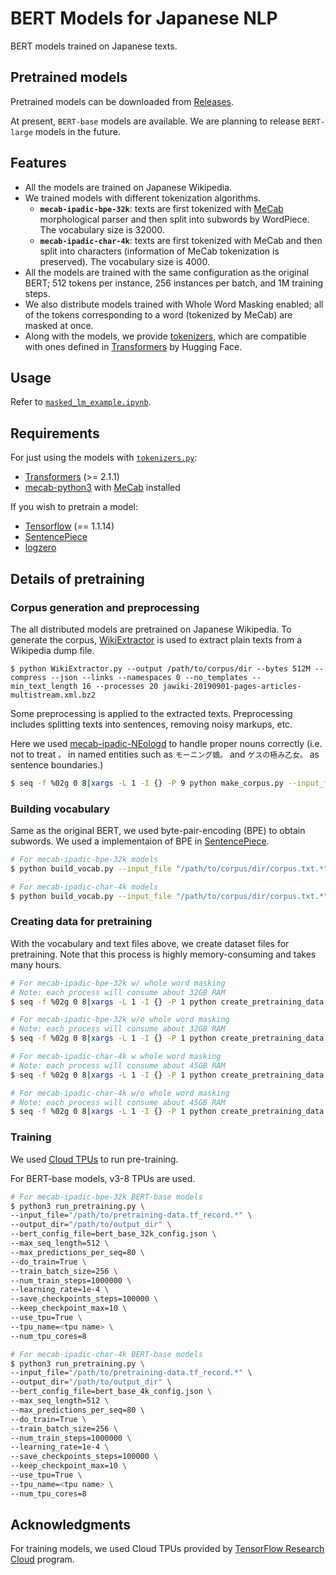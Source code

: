 # BERT Models for Japanese NLP

BERT models trained on Japanese texts.

## Pretrained models

Pretrained models can be downloaded from [Releases](https://github.com/singletongue/japanese-bert/releases).

At present, `BERT-base` models are available.
We are planning to release `BERT-large` models in the future.

## Features

- All the models are trained on Japanese Wikipedia.
- We trained models with different tokenization algorithms.
    - **`mecab-ipadic-bpe-32k`**: texts are first tokenized with [MeCab](https://taku910.github.io/mecab) morphological parser and then split into subwords by WordPiece. The vocabulary size is 32000.
    - **`mecab-ipadic-char-4k`**: texts are first tokenized with MeCab and then split into characters (information of MeCab tokenization is preserved). The vocabulary size is 4000.
- All the models are trained with the same configuration as the original BERT; 512 tokens per instance, 256 instances per batch, and 1M training steps.
- We also distribute models trained with Whole Word Masking enabled; all of the tokens corresponding to a word (tokenized by MeCab) are masked at once.
- Along with the models, we provide [tokenizers](https://github.com/singletongue/japanese-bert/blob/master/tokenization.py), which are compatible with ones defined in [Transformers](https://github.com/huggingface/transformers) by Hugging Face.

## Usage

Refer to [`masked_lm_example.ipynb`](https://github.com/singletongue/japanese-bert/blob/master/masked_lm_example.ipynb).

## Requirements

For just using the models with [`tokenizers.py`](https://github.com/singletongue/japanese-bert/blob/master/tokenization.py):

- [Transformers](https://github.com/huggingface/transformers) (>= 2.1.1)
- [mecab-python3](https://github.com/SamuraiT/mecab-python3) with [MeCab](https://taku910.github.io/mecab) installed

If you wish to pretrain a model:

- [Tensorflow](https://github.com/tensorflow/tensorflow) (== 1.1.14)
- [SentencePiece](https://github.com/google/sentencepiece)
- [logzero](https://github.com/metachris/logzero)

## Details of pretraining

### Corpus generation and preprocessing

The all distributed models are pretrained on Japanese Wikipedia.
To generate the corpus, [WikiExtractor](https://github.com/attardi/wikiextractor) is used to extract plain texts from a Wikipedia dump file.

```
$ python WikiExtractor.py --output /path/to/corpus/dir --bytes 512M --compress --json --links --namespaces 0 --no_templates --min_text_length 16 --processes 20 jawiki-20190901-pages-articles-multistream.xml.bz2
```

Some preprocessing is applied to the extracted texts.
Preprocessing includes splitting texts into sentences, removing noisy markups, etc.

Here we used [mecab-ipadic-NEologd](https://github.com/neologd/mecab-ipadic-neologd) to handle proper nouns correctly (i.e. not to treat `。` in named entities such as `モーニング娘。` and `ゲスの極み乙女。` as sentence boundaries.)

```sh
$ seq -f %02g 0 8|xargs -L 1 -I {} -P 9 python make_corpus.py --input_file /path/to/corpus/dir/AA/wiki_{}.bz2 --output_file /path/to/corpus/dir/corpus.txt.{} --mecab_dict_path /path/to/neologd/dict/dir/
```

### Building vocabulary

Same as the original BERT, we used byte-pair-encoding (BPE) to obtain subwords.
We used a implementaion of BPE in [SentencePiece](https://github.com/google/sentencepiece).

```sh
# For mecab-ipadic-bpe-32k models
$ python build_vocab.py --input_file "/path/to/corpus/dir/corpus.txt.*" --output_file "/path/to/base/dir/vocab.txt" --subword_type bpe --vocab_size 32000

# For mecab-ipadic-char-4k models
$ python build_vocab.py --input_file "/path/to/corpus/dir/corpus.txt.*" --output_file "/path/to/base/dir/vocab.txt" --subword_type char --vocab_size 4000
```

### Creating data for pretraining

With the vocabulary and text files above, we create dataset files for pretraining.
Note that this process is highly memory-consuming and takes many hours.

```sh
# For mecab-ipadic-bpe-32k w/ whole word masking
# Note: each process will consume about 32GB RAM
$ seq -f %02g 0 8|xargs -L 1 -I {} -P 1 python create_pretraining_data.py --input_file /path/to/corpus/dir/corpus.txt.{} --output_file /path/to/base/dir/pretraining-data.tf_record.{} --do_whole_word_mask True --vocab_file /path/to/base/dir/vocab.txt --subword_type bpe --max_seq_length 512 --max_predictions_per_seq 80 --masked_lm_prob 0.15

# For mecab-ipadic-bpe-32k w/o whole word masking
# Note: each process will consume about 32GB RAM
$ seq -f %02g 0 8|xargs -L 1 -I {} -P 1 python create_pretraining_data.py --input_file /path/to/corpus/dir/corpus.txt.{} --output_file /path/to/base/dir/pretraining-data.tf_record.{} --vocab_file /path/to/base/dir/vocab.txt --subword_type bpe --max_seq_length 512 --max_predictions_per_seq 80 --masked_lm_prob 0.15

# For mecab-ipadic-char-4k w whole word masking
# Note: each process will consume about 45GB RAM
$ seq -f %02g 0 8|xargs -L 1 -I {} -P 1 python create_pretraining_data.py --input_file /path/to/corpus/dir/corpus.txt.{} --output_file /path/to/base/dir/pretraining-data.tf_record.{} --do_whole_word_mask True --vocab_file /path/to/base/dir/vocab.txt --subword_type char --max_seq_length 512 --max_predictions_per_seq 80 --masked_lm_prob 0.15

# For mecab-ipadic-char-4k w/o whole word masking
# Note: each process will consume about 45GB RAM
$ seq -f %02g 0 8|xargs -L 1 -I {} -P 1 python create_pretraining_data.py --input_file /path/to/corpus/dir/corpus.txt.{} --output_file /path/to/base/dir/pretraining-data.tf_record.{} --vocab_file /path/to/base/dir/vocab.txt --subword_type char --max_seq_length 512 --max_predictions_per_seq 80 --masked_lm_prob 0.15
```

### Training

We used [Cloud TPUs](https://cloud.google.com/tpu/) to run pre-training.

For BERT-base models, v3-8 TPUs are used.

```sh
# For mecab-ipadic-bpe-32k BERT-base models
$ python3 run_pretraining.py \
--input_file="/path/to/pretraining-data.tf_record.*" \
--output_dir="/path/to/output_dir" \
--bert_config_file=bert_base_32k_config.json \
--max_seq_length=512 \
--max_predictions_per_seq=80 \
--do_train=True \
--train_batch_size=256 \
--num_train_steps=1000000 \
--learning_rate=1e-4 \
--save_checkpoints_steps=100000 \
--keep_checkpoint_max=10 \
--use_tpu=True \
--tpu_name=<tpu name> \
--num_tpu_cores=8

# For mecab-ipadic-char-4k BERT-base models
$ python3 run_pretraining.py \
--input_file="/path/to/pretraining-data.tf_record.*" \
--output_dir="/path/to/output_dir" \
--bert_config_file=bert_base_4k_config.json \
--max_seq_length=512 \
--max_predictions_per_seq=80 \
--do_train=True \
--train_batch_size=256 \
--num_train_steps=1000000 \
--learning_rate=1e-4 \
--save_checkpoints_steps=100000 \
--keep_checkpoint_max=10 \
--use_tpu=True \
--tpu_name=<tpu name> \
--num_tpu_cores=8
```

## Acknowledgments

For training models, we used Cloud TPUs provided by [TensorFlow Research Cloud](https://www.tensorflow.org/tfrc/) program.
